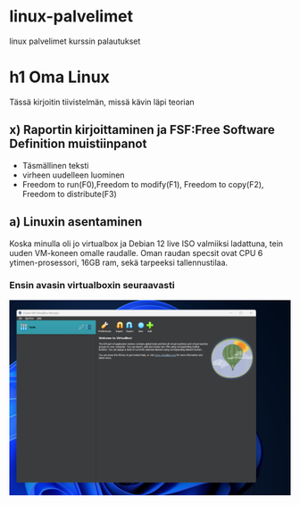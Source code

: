 # linux-palvelimet
linux palvelimet kurssin palautukset

# h1 Oma Linux
Tässä kirjoitin tiivistelmän, missä kävin läpi teorian
## x) Raportin kirjoittaminen ja FSF:Free Software Definition muistiinpanot
- Täsmällinen teksti
- virheen uudelleen luominen
- Freedom to run(F0),Freedom to modify(F1), Freedom to copy(F2), Freedom to distribute(F3)

## a) Linuxin asentaminen
Koska minulla oli jo virtualbox ja Debian 12 live ISO valmiiksi ladattuna, tein uuden VM-koneen omalle raudalle.
Oman raudan specsit ovat CPU 6 ytimen-prosessori, 16GB ram, sekä tarpeeksi tallennustilaa.

### Ensin avasin virtualboxin seuraavasti
![Add file: Upload](virtualbox-avaus.png)
